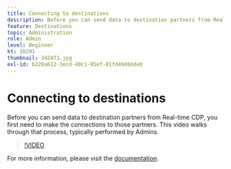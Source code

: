 ```yaml
---
title: Connecting to destinations
description: Before you can send data to destination partners from Real-time CDP, you first need to make the connections to those partners. This video walks through that pr… (Descriptions should be between 60 and 160 characters)
feature: Destinations
topic: Administration
role: Admin
level: Beginner
kt: 10291
thumbnail: 342471.jpg
exl-id: b228a612-3ecd-40c1-85ef-81fd49d6bde0
---
```

# Connecting to destinations

Before you can send data to destination partners from Real-time CDP, you first need to make the connections to those partners. This video walks through that process, typically performed by Admins.

>[!VIDEO](https://video.tv.adobe.com/v/342471/?quality=12&learn=on)

For  more information, please visit the [documentation](https://experienceleague.adobe.com/docs/experience-platform/destinations/ui/connect-destination.html?lang=en).
